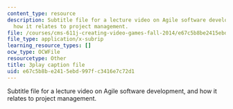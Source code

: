 ```yaml
---
content_type: resource
description: Subtitle file for a lecture video on Agile software development, and
  how it relates to project management.
file: /courses/cms-611j-creating-video-games-fall-2014/e67c5b8be2415ebd997fc3416e7c72d1_UxMpn92vGXs.vtt
file_type: application/x-subrip
learning_resource_types: []
ocw_type: OCWFile
resourcetype: Other
title: 3play caption file
uid: e67c5b8b-e241-5ebd-997f-c3416e7c72d1
---
```

Subtitle file for a lecture video on Agile software development, and how it relates to project management.